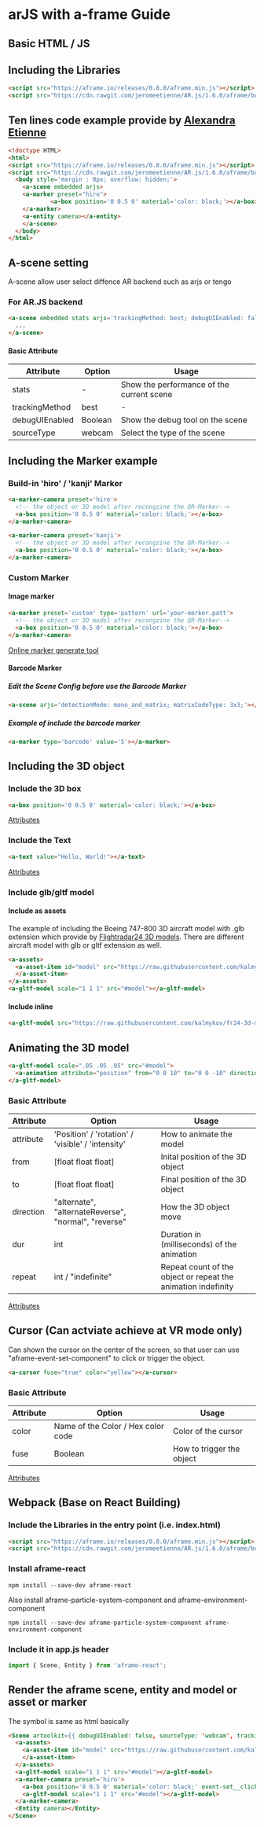# arJS with a-frame Guide
## Basic HTML / JS
## Including the Libraries

```html
<script src="https://aframe.io/releases/0.8.0/aframe.min.js"></script>
<script src="https://cdn.rawgit.com/jeromeetienne/AR.js/1.6.0/aframe/build/aframe-ar.js"></script>
```

## Ten lines code example provide by [Alexandra Etienne](https://medium.com/arjs/augmented-reality-in-10-lines-of-html-4e193ea9fdbf)

```html
<!doctype HTML>
<html>
<script src="https://aframe.io/releases/0.8.0/aframe.min.js"></script>
<script src="https://cdn.rawgit.com/jeromeetienne/AR.js/1.6.0/aframe/build/aframe-ar.js"></script>
  <body style='margin : 0px; overflow: hidden;'>
    <a-scene embedded arjs>
  	<a-marker preset="hiro">
            <a-box position='0 0.5 0' material='color: black;'></a-box>
  	</a-marker>
  	<a-entity camera></a-entity>
    </a-scene>
  </body>
</html>
```

## A-scene setting
A-scene allow user select diffence AR backend such as arjs or tengo
### For AR.JS backend
```html
<a-scene embedded stats arjs='trackingMethod: best; debugUIEnabled: false; sourceType: webcam'>
  ...
</a-scene>
```
#### Basic Attribute
Attribute | Option | Usage
--------- | ------ | -------------
stats | - | Show the performance of the current scene
trackingMethod | best | -
debugUIEnabled | Boolean | Show the debug tool on the scene
sourceType | webcam | Select the type of the scene

## Including the Marker example

### Build-in 'hiro' / 'kanji' Marker

```html
<a-marker-camera preset='hiro'>
  <!-- the object or 3D model after recongzine the QR-Marker-->
  <a-box position='0 0.5 0' material='color: black;'></a-box>
</a-marker-camera>
```
```html
<a-marker-camera preset='kanji'>
  <!-- the object or 3D model after recongzine the QR-Marker-->
  <a-box position='0 0.5 0' material='color: black;'></a-box>
</a-marker-camera>
```

### Custom Marker
#### Image marker
```html
<a-marker preset='custom' type='pattern' url='your-marker.patt'>
  <!-- the object or 3D model after recongzine the QR-Marker-->
  <a-box position='0 0.5 0' material='color: black;'></a-box>
</a-marker-camera>
```
[Online marker generate tool](https://jeromeetienne.github.io/AR.js/three.js/examples/marker-training/examples/generator.html)

#### Barcode Marker
##### Edit the Scene Config before use the Barcode Marker
```html
<a-scene arjs='detectionMode: mono_and_matrix; matrixCodeType: 3x3;'></a-scene>
```
##### Example of include the barcode marker
```html
<a-marker type='barcode' value='5'></a-marker>
```

## Including the 3D object
### Include the 3D box
```html
<a-box position='0 0.5 0' material='color: black;'></a-box>
```
[Attributes](https://aframe.io/docs/0.8.0/primitives/a-box.html)
### Include the Text
```html
<a-text value="Hello, World!"></a-text>
```
[Attributes](https://aframe.io/docs/0.8.0/primitives/a-text.html#attributes)
### Include glb/gltf model
#### Include as assets
The example of including the Boeing 747-800 3D aircraft model with .glb extension which provide by [Flightradar24 3D models](https://github.com/kalmykov/fr24-3d-models). There are different aircraft model with glb or gltf extension as well.
```html
<a-assets>
  <a-asset-item id="model" src="https://raw.githubusercontent.com/kalmykov/fr24-3d-models/master/models/b748.glb" crossOrigin="anonymous">
  </a-asset-item>
</a-assets>
<a-gltf-model scale="1 1 1" src="#model"></a-gltf-model>
```
#### Include inline
```html
<a-gltf-model src="https://raw.githubusercontent.com/kalmykov/fr24-3d-models/master/models/b748.glb"></a-gltf-model>
```

## Animating the 3D model
```html
<a-gltf-model scale=".05 .05 .05" src="#model">
  <a-animation attribute="position" from="0 0 10" to="0 0 -10" direction="normal" dur="3000" repeat="indefinite"></a-animation>
</a-gltf-model>
```
### Basic Attribute

Attribute | Option | Usage
--------- | ------ | -------------
attribute | 'Position' / 'rotation' / 'visible' / 'intensity' | How to animate the model
from | [float float float] | Inital position of the 3D object
to | [float float float] | Final position of the 3D object
direction | "alternate", "alternateReverse", "normal", "reverse" | How the 3D object move
dur | int | Duration in (milliseconds) of the animation
repeat | int / "indefinite" | Repeat count of the object or repeat the animation indefinity

[Attributes](https://aframe.io/docs/0.8.0/core/animations.html)

## Cursor (Can actviate achieve at VR mode only)
Can shown the cursor on the center of the screen, so that user can use "aframe-event-set-component" to click or trigger the object.
```html
<a-cursor fuse="true" color="yellow"></a-cursor>
```
### Basic Attribute

Attribute | Option | Usage
--------- | ------ | -------------
color | Name of the Color / Hex color code| Color of the cursor
fuse | Boolean | How to trigger the object

[Attributes](https://aframe.io/docs/0.8.0/primitives/a-cursor.htm)

## Webpack (Base on React Building) 
### Include the Libraries in the entry point (i.e. index.html)
```html
<script src="https://aframe.io/releases/0.8.0/aframe.min.js"></script>
<script src="https://cdn.rawgit.com/jeromeetienne/AR.js/1.6.0/aframe/build/aframe-ar.js"></script>
```
### Install aframe-react
```
npm install --save-dev aframe-react
```
Also install aframe-particle-system-component and aframe-environment-component
```
npm install --save-dev aframe-particle-system-component aframe-environment-component
```
### Include it in app.js header
```javascript
import { Scene, Entity } from 'aframe-react';
```
## Render the aframe scene, entity and model or asset or marker
The symbol is same as html basically
```html
<Scene artoolkit={{ debugUIEnabled: false, sourceType: 'webcam', trackingMethod: 'best' }}>
  <a-assets>
    <a-asset-item id="model" src="https://raw.githubusercontent.com/kalmykov/fr24-3d-models/master/models/b748.glb" crossOrigin="anonymous">
    </a-asset-item>
  </a-assets>
  <a-gltf-model scale="1 1 1" src="#model"></a-gltf-model>
  <a-marker-camera preset='hiro'>
    <a-box position='0 0.5 0' material='color: black;' event-set__click="material.color: red; scale: 2 2 2"></a-box>
    <a-gltf-model scale="1 1 1" src="#model"></a-gltf-model>
  </a-marker-camera>
  <Entity camera></Entity>
</Scene>
```
